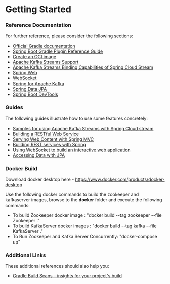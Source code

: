 # Getting Started

### Reference Documentation
For further reference, please consider the following sections:

* [Official Gradle documentation](https://docs.gradle.org)
* [Spring Boot Gradle Plugin Reference Guide](https://docs.spring.io/spring-boot/docs/2.3.4.RELEASE/gradle-plugin/reference/html/)
* [Create an OCI image](https://docs.spring.io/spring-boot/docs/2.3.4.RELEASE/gradle-plugin/reference/html/#build-image)
* [Apache Kafka Streams Support](https://docs.spring.io/spring-kafka/docs/current/reference/html/_reference.html#kafka-streams)
* [Apache Kafka Streams Binding Capabilities of Spring Cloud Stream](https://docs.spring.io/spring-cloud-stream/docs/current/reference/htmlsingle/#_kafka_streams_binding_capabilities_of_spring_cloud_stream)
* [Spring Web](https://docs.spring.io/spring-boot/docs/2.3.4.RELEASE/reference/htmlsingle/#boot-features-developing-web-applications)
* [WebSocket](https://docs.spring.io/spring-boot/docs/2.3.4.RELEASE/reference/htmlsingle/#boot-features-websockets)
* [Spring for Apache Kafka](https://docs.spring.io/spring-boot/docs/2.3.4.RELEASE/reference/htmlsingle/#boot-features-kafka)
* [Spring Data JPA](https://docs.spring.io/spring-boot/docs/2.3.4.RELEASE/reference/htmlsingle/#boot-features-jpa-and-spring-data)
* [Spring Boot DevTools](https://docs.spring.io/spring-boot/docs/2.3.4.RELEASE/reference/htmlsingle/#using-boot-devtools)

### Guides
The following guides illustrate how to use some features concretely:

* [Samples for using Apache Kafka Streams with Spring Cloud stream](https://github.com/spring-cloud/spring-cloud-stream-samples/tree/master/kafka-streams-samples)
* [Building a RESTful Web Service](https://spring.io/guides/gs/rest-service/)
* [Serving Web Content with Spring MVC](https://spring.io/guides/gs/serving-web-content/)
* [Building REST services with Spring](https://spring.io/guides/tutorials/bookmarks/)
* [Using WebSocket to build an interactive web application](https://spring.io/guides/gs/messaging-stomp-websocket/)
* [Accessing Data with JPA](https://spring.io/guides/gs/accessing-data-jpa/)

### Docker Build

Download docker desktop here - https://www.docker.com/products/docker-desktop

Use the following docker commands to build the zookeeper and kafkaserver images, browse to the <b>docker</b> folder and execute the following commands:
<ul>
    <li>To build Zookeeper docker image : "docker build --tag zookeeper --file Zookeeper ."</li>
    <li>To build KafkaServer docker images : "docker build --tag kafka --file KafkaServer ."</li>
    <li>To Run Zookeeper and Kafka Server Concurrently: "docker-compose up"</li>
</ul>

### Additional Links
These additional references should also help you:

* [Gradle Build Scans – insights for your project's build](https://scans.gradle.com#gradle)


